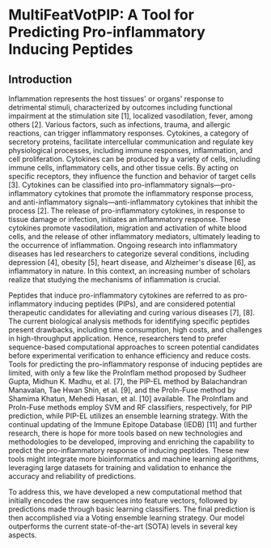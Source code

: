 # MultiFeatVotPIP: A Tool for Predicting Pro-inflammatory Inducing Peptides 

## Introduction

Inflammation represents the host tissues' or organs' response to detrimental stimuli, characterized by outcomes including functional impairment at the stimulation site [1], localized vasodilation, fever, among others [2]. Various factors, such as infections, trauma, and allergic reactions, can trigger inflammatory responses. Cytokines, a category of secretory proteins, facilitate intercellular communication and regulate key physiological processes, including immune responses, inflammation, and cell proliferation. Cytokines can be produced by a variety of cells, including immune cells, inflammatory cells, and other tissue cells. By acting on specific receptors, they influence the function and behavior of target cells [3]. Cytokines can be classified into pro-inflammatory signals—pro-inflammatory cytokines that promote the inflammatory response process, and anti-inflammatory signals—anti-inflammatory cytokines that inhibit the process [2]. The release of pro-inflammatory cytokines, in response to tissue damage or infection, initiates an inflammatory response. These cytokines promote vasodilation, migration and activation of white blood cells, and the release of other inflammatory mediators, ultimately leading to the occurrence of inflammation. Ongoing research into inflammatory diseases has led researchers to categorize several conditions, including depression [4], obesity [5], heart disease, and Alzheimer's disease [6], as inflammatory in nature. In this context, an increasing number of scholars realize that studying the mechanisms of inflammation is crucial.

Peptides that induce pro-inflammatory cytokines are referred to as pro-inflammatory inducing peptides (PIPs), and are considered potential therapeutic candidates for alleviating and curing various diseases [7], [8]. The current biological analysis methods for identifying specific peptides present drawbacks, including time consumption, high costs, and challenges in high-throughput application. Hence, researchers tend to prefer sequence-based computational approaches to screen potential candidates before experimental verification to enhance efficiency and reduce costs. Tools for predicting the pro-inflammatory response of inducing peptides are limited, with only a few like the ProInflam method proposed by Sudheer Gupta, Midhun K. Madhu, et al. [7], the PIP-EL method by Balachandran Manavalan, Tae Hwan Shin, et al. [9], and the ProIn-Fuse method by Shamima Khatun, Mehedi Hasan, et al. [10] available. The ProInflam and ProIn-Fuse methods employ SVM and RF classifiers, respectively, for PIP prediction, while PIP-EL utilizes an ensemble learning strategy. With the continual updating of the Immune Epitope Database (IEDB) [11] and further research, there is hope for more tools based on new technologies and methodologies to be developed, improving and enriching the capability to predict the pro-inflammatory response of inducing peptides. These new tools might integrate more bioinformatics and machine learning algorithms, leveraging large datasets for training and validation to enhance the accuracy and reliability of predictions.

To address this, we have developed a new computational method that initially encodes the raw sequences into feature vectors, followed by predictions made through basic learning classifiers. The final prediction is then accomplished via a Voting ensemble learning strategy. Our model outperforms the current state-of-the-art (SOTA) levels in several key aspects.
